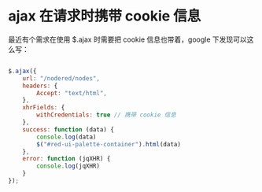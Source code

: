 # ajax 在请求时携带 cookie 信息

最近有个需求在使用 $.ajax 时需要把 cookie 信息也带着，google 下发现可以这么写：

```javascript

$.ajax({
    url: "/nodered/nodes",
    headers: {
        Accept: "text/html",
    },
    xhrFields: {
        withCredentials: true // 携带 cookie 信息
    },
    success: function (data) {
        console.log(data)
        $("#red-ui-palette-container").html(data)
    },
    error: function (jqXHR) {
        console.log(jqXHR)
    }
});

```
